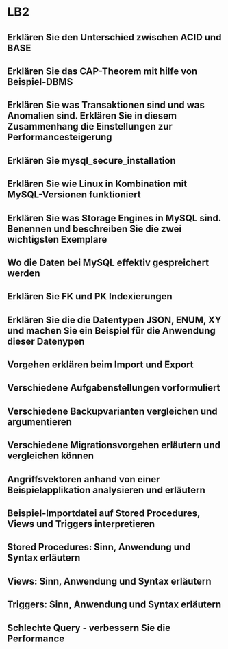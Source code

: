 # LB2

## Erklären Sie den Unterschied zwischen ACID und BASE

## Erklären Sie das CAP-Theorem mit hilfe von Beispiel-DBMS

## Erklären Sie was Transaktionen sind und was Anomalien sind. Erklären Sie in diesem Zusammenhang die Einstellungen zur Performancesteigerung

## Erklären Sie mysql_secure_installation

## Erklären Sie wie Linux in Kombination mit MySQL-Versionen funktioniert

## Erklären Sie was Storage Engines in MySQL sind. Benennen und beschreiben Sie die zwei wichtigsten Exemplare

## Wo die Daten bei MySQL effektiv gespreichert werden

## Erklären Sie FK und PK Indexierungen

## Erklären Sie die die Datentypen JSON, ENUM, XY und machen Sie ein Beispiel für die Anwendung dieser Datenypen

## Vorgehen erklären beim Import und Export

## Verschiedene Aufgabenstellungen vorformuliert

## Verschiedene Backupvarianten vergleichen und argumentieren

## Verschiedene Migrationsvorgehen erläutern und vergleichen können

## Angriffsvektoren anhand von einer Beispielapplikation analysieren und erläutern

## Beispiel-Importdatei auf Stored Procedures, Views und Triggers interpretieren

## Stored Procedures: Sinn, Anwendung und Syntax erläutern

## Views: Sinn, Anwendung und Syntax erläutern

## Triggers: Sinn, Anwendung und Syntax erläutern

## Schlechte Query - verbessern Sie die Performance
